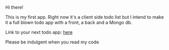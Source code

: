 Hi there!

This is my first app. Right now it's a client side todo list but I intend to make it a full blown todo app with a front, a back and a Mongo db.

Link to your next todo app: [here](https://armitage35.github.io/todoapp/client/index.html)


Please be indulgent when you read my code